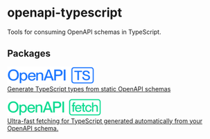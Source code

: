 # openapi-typescript

Tools for consuming OpenAPI schemas in TypeScript.

## Packages

<a href="./packages/openapi-typescript"><img src="./docs/public/assets/openapi-ts.svg" alt="openapi-typescript" width="200" height="40" /><br />
Generate TypeScript types from static OpenAPI schemas
</a>

<a href="./packages/openapi-fetch"><img src="./docs/public/assets/openapi-fetch.svg" alt="openapi-fetch" width="216" height="40" /><br />
Ultra-fast fetching for TypeScript generated automatically from your OpenAPI schema.
</a>
